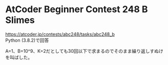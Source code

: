 # AtCoder Beginner Contest 248 B Slimes  
https://atcoder.jp/contests/abc248/tasks/abc248_b  
Python (3.8.2)で回答  

A=1、B=10^9、K=2だとしても30回以下で求まるのでそのまま繰り返しすぬけを叫ばした。
